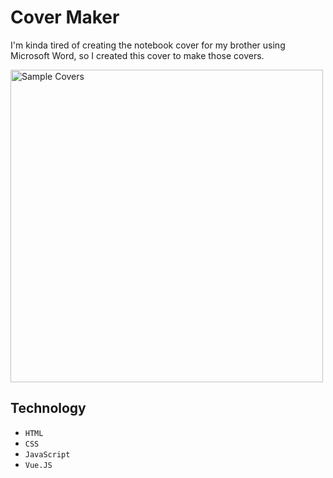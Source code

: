 # Cover Maker

I'm kinda tired of creating the notebook cover for my brother using Microsoft Word, so I created this cover to make those covers.

<img height="500px" src="https://i.imgur.com/GerZEYF.jpeg" alt="Sample Covers"/>

## Technology

- `HTML`
- `CSS`
- `JavaScript`
- `Vue.JS`
